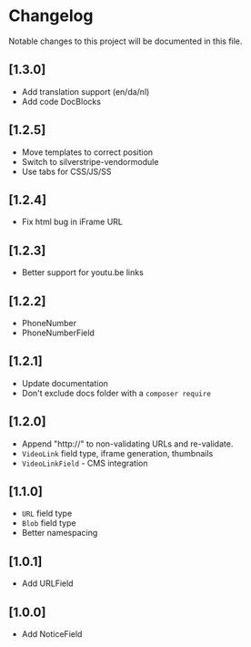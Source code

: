 # Changelog

Notable changes to this project will be documented in this file.

## [1.3.0]

- Add translation support (en/da/nl)
- Add code DocBlocks


## [1.2.5]

- Move templates to correct position
- Switch to silverstripe-vendormodule
- Use tabs for CSS/JS/SS


## [1.2.4]

- Fix html bug in iFrame URL


## [1.2.3]

- Better support for youtu.be links


## [1.2.2]

- PhoneNumber
- PhoneNumberField


## [1.2.1]

- Update documentation
- Don't exclude docs folder with a `composer require`


## [1.2.0]

- Append "http://" to non-validating URLs and re-validate.
- `VideoLink` field type, iframe generation, thumbnails
- `VideoLinkField` - CMS integration


## [1.1.0]

- `URL` field type
- `Blob` field type
- Better namespacing


## [1.0.1]

- Add URLField


## [1.0.0]

- Add NoticeField
